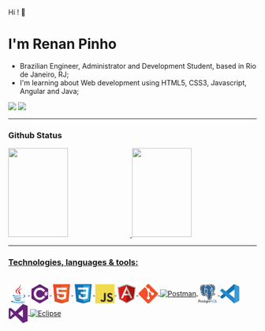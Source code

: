 Hi ! 👋
# I'm Renan Pinho 
  * Brazilian Engineer, Administrator and Development Student, based in Rio de Janeiro, RJ;
  * I'm learning about Web development using HTML5, CSS3, Javascript, Angular and Java;
      
<div> 
      
  <a href = "mailto:renan_aguillar_pinho@gmail.com"><img src="https://img.shields.io/badge/-Gmail-%23333?style=for-the-badge&logo=gmail&logoColor=white" target="_blank"></a>
  <a href="https://www.linkedin.com/in/renan-pinho-872a2149" target="_blank"><img src="https://img.shields.io/badge/LinkedIn-0077B5?style=for-the-badge&logo=linkedin&logoColor=white" target="_blank"></a>
 
</div>

<hr>


### Github Status
<div>
  <a href="https://github.com/raguillar89">
  <img  width="49%" height="180em" src="https://github-readme-stats.vercel.app/api?username=raguillar89&show_icons=true&hide_border=true&theme=react&include_all_commits=true&count_private=true"/>
  <img width="49%" height="180em" src="https://github-readme-stats.vercel.app/api/top-langs/?username=raguillar89&layout=compact&langs_count=8&count_private=true&hide_border=true&theme=react"/>
</div>

<hr>

### Technologies, languages & tools: 
<div style="display: inline_block" align:"center"><br>
  
 <img align="center" alt="Java" height="40" width="40" src="https://raw.githubusercontent.com/devicons/devicon/master/icons/java/java-original.svg">
 <img align="center" alt="C#" height="40" width="40"      src="https://raw.githubusercontent.com/devicons/devicon/7a4ca8aa871d6dca81691e018d31eed89cb70a76/icons/csharp/csharp-plain.svg">
 <img align="center" alt="HTML" height="40" width="40" src="https://raw.githubusercontent.com/devicons/devicon/master/icons/html5/html5-original.svg">
 <img align="center" alt="CSS" height="40" width="40" src="https://raw.githubusercontent.com/devicons/devicon/master/icons/css3/css3-original.svg"> 
 <img align="center" alt="JavaScript" height="40" width="40" src="https://raw.githubusercontent.com/devicons/devicon/master/icons/javascript/javascript-original.svg">
 <img align="center" alt="Angular" height="40" width="40" src="https://raw.githubusercontent.com/devicons/devicon/master/icons/angularjs/angularjs-original.svg">

 <img align="center" alt="Git" height="40" width="40" src="https://raw.githubusercontent.com/devicons/devicon/master/icons/git/git-original.svg">
 <img align="center" alt="Postman" height="40" width="40" src="https://www.vectorlogo.zone/logos/getpostman/getpostman-icon.svg">
 <img align="center" alt="Postgres" height="40" width="40" src="https://raw.githubusercontent.com/devicons/devicon/master/icons/postgresql/postgresql-original-wordmark.svg">
 <img align="center" alt="Visual Studio Code" height="40" width="40" src="https://raw.githubusercontent.com/devicons/devicon/master/icons/vscode/vscode-original.svg">
 <img align="center" alt="Visual Studio" height="40" width="40" src="https://raw.githubusercontent.com/devicons/devicon/master/icons/visualstudio/visualstudio-plain.svg">
 <img align="center" alt="Eclipse" height="40" width="40" src="https://user-images.githubusercontent.com/11943860/46922575-7017cf80-cfe1-11e8-845a-0cd198fb546c.png">
   
</div>

<!---
raguillar89/raguillar89 is a ✨ special ✨ repository because its `README.md` (this file) appears on your GitHub profile.
You can click the Preview link to take a look at your changes.
--->
